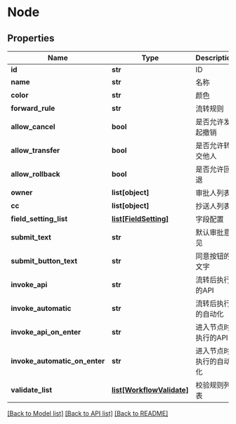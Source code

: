 # Node

## Properties
Name | Type | Description | Notes
------------ | ------------- | ------------- | -------------
**id** | **str** | ID | [optional] 
**name** | **str** | 名称 | [optional] 
**color** | **str** | 颜色 | [optional] 
**forward_rule** | **str** | 流转规则 | [optional] 
**allow_cancel** | **bool** | 是否允许发起撤销 | [optional] 
**allow_transfer** | **bool** | 是否允许转交他人 | [optional] 
**allow_rollback** | **bool** | 是否允许回退 | [optional] 
**owner** | **list[object]** | 审批人列表 | [optional] 
**cc** | **list[object]** | 抄送人列表 | [optional] 
**field_setting_list** | [**list[FieldSetting]**](FieldSetting.md) | 字段配置 | [optional] 
**submit_text** | **str** | 默认审批意见 | [optional] 
**submit_button_text** | **str** | 同意按钮的文字 | [optional] 
**invoke_api** | **str** | 流转后执行的API | [optional] 
**invoke_automatic** | **str** | 流转后执行的自动化 | [optional] 
**invoke_api_on_enter** | **str** | 进入节点时执行的API | [optional] 
**invoke_automatic_on_enter** | **str** | 进入节点时执行的自动化 | [optional] 
**validate_list** | [**list[WorkflowValidate]**](WorkflowValidate.md) | 校验规则列表 | [optional] 

[[Back to Model list]](../README.md#documentation-for-models) [[Back to API list]](../README.md#documentation-for-api-endpoints) [[Back to README]](../README.md)

